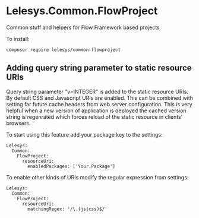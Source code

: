 # Lelesys.Common.FlowProject
Common stuff and helpers for Flow Framework based projects

To install:
```
composer require lelesys/common-flowproject
```
## Adding query string parameter to static resource URIs
Query string parameter "v=INTEGER" is added to the static resource URIs. By default CSS and Javascript URIs are enabled. This can be combined with setting far future cache headers from web server configuration. This is very helpful when a new version of application is deployed the cached version string is regenrated which forces reload of the static resource in clients' browsers.

To start using this feature add your package key to the settings:
```
Lelesys:
  Common:
    FlowProject:
      resourceUri:
        enabledPackages: ['Your.Package']
```
To enable other kinds of URIs modify the regular expression from settings:
```
Lelesys:
  Common:
    FlowProject:
      resourceUri:
        matchingRegex: '/\.(js|css)$/'
```
